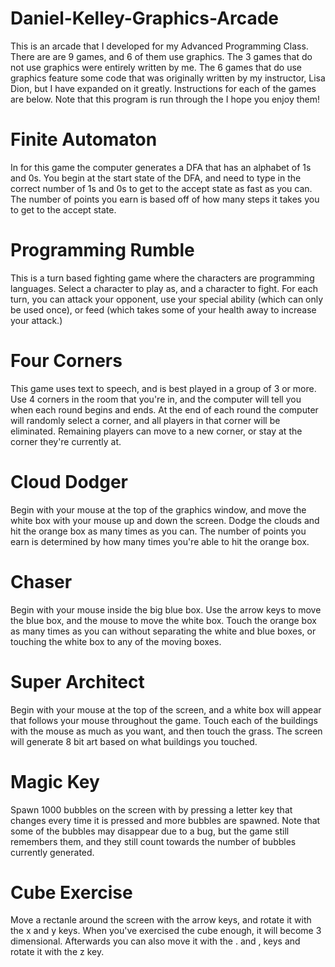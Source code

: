# Daniel-Kelley-Graphics-Arcade
This is an arcade that I developed for my Advanced Programming Class. There are are 9 games, and 6 of them use graphics. The 3 games that do not use graphics were entirely written by me. The 6 games that do use graphics feature some code that was originally written by my instructor, Lisa Dion, but I have expanded on it greatly. Instructions for each of the games are below. Note that this program is run through the I hope you enjoy them!

# Finite Automaton
In for this game the computer generates a DFA that has an alphabet of 1s and 0s. You begin at the start state of the DFA, and need to type in the correct number of 1s and 0s to get to the accept state as fast as you can. The number of points you earn is based off of how many steps it takes you to get to the accept state.

# Programming Rumble
This is a turn based fighting game where the characters are programming languages. Select a character to play as, and a character to fight. For each turn, you can attack your opponent, use your special ability (which can only be used once), or feed (which takes some of your health away to increase your attack.) 

# Four Corners
This game uses text to speech, and is best played in a group of 3 or more. Use 4 corners in the room that you're in, and the computer will tell you when each round begins and ends. At the end of each round the computer will randomly select a corner, and all players in that corner will be eliminated. Remaining players can move to a new corner, or stay at the corner they're currently at.

# Cloud Dodger
Begin with your mouse at the top of the graphics window, and move the white box with your mouse up and down the screen. Dodge the clouds and hit the orange box as many times as you can. The number of points you earn is determined by how many times you're able to hit the orange box.

# Chaser
Begin with your mouse inside the big blue box. Use the arrow keys to move the blue box, and the mouse to move the white box. Touch the orange box as many times as you can without separating the white and blue boxes, or touching the white box to any of the moving boxes.

# Super Architect
Begin with your mouse at the top of the screen, and a white box will appear that follows your mouse throughout the game. Touch each of the buildings with the mouse as much as you want, and then touch the grass. The screen will generate 8 bit art based on what buildings you touched.

# Magic Key
Spawn 1000 bubbles on the screen with by pressing a letter key that changes every time it is pressed and more bubbles are spawned. Note that some of the bubbles may disappear due to a bug, but the game still remembers them, and they still count towards the number of bubbles currently generated.

# Cube Exercise
Move a rectanle around the screen with the arrow keys, and rotate it with the x and y keys. When you've exercised the cube enough, it will become 3 dimensional. Afterwards you can also move it with the . and , keys and rotate it with the z key.
